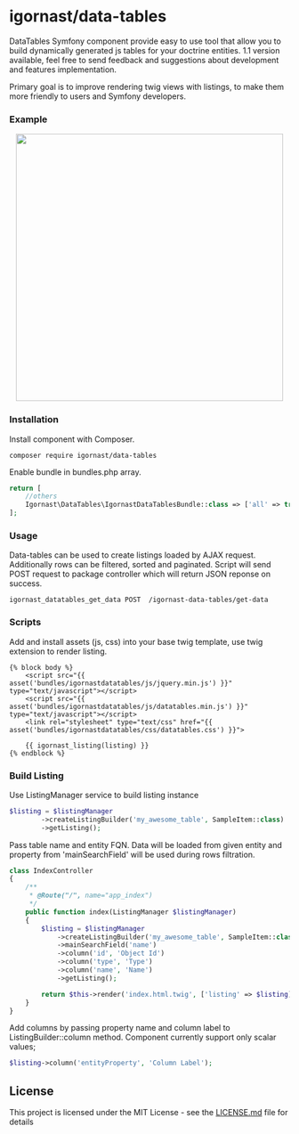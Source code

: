 igornast/data-tables
================
DataTables Symfony component provide easy to use tool that allow you to build dynamically 
generated js tables for your doctrine entities. 1.1 version available, feel free to send feedback 
and suggestions about development and features implementation.

Primary goal is to improve rendering twig views with listings, 
to make them more friendly to users and Symfony developers.

### Example

<p align="center">
  <img width="480" height="auto" src="https://media.giphy.com/media/LnVtbUzSP1syuLZAFA/giphy.gif">
</p>

### Installation

Install component with Composer.
```
composer require igornast/data-tables
```
Enable bundle in bundles.php array.
```php
return [
    //others
    Igornast\DataTables\IgornastDataTablesBundle::class => ['all' => true],
];
```

### Usage

Data-tables can be used to create listings loaded by AJAX request. Additionally rows can be filtered, 
sorted and paginated. 
Script will send POST request to package controller which will return JSON reponse on success.
```
igornast_datatables_get_data POST  /igornast-data-tables/get-data
```

### Scripts

Add and install assets (js, css) into your base twig template, use twig extension to render listing.
```twig
{% block body %}
    <script src="{{ asset('bundles/igornastdatatables/js/jquery.min.js') }}" type="text/javascript"></script>
    <script src="{{ asset('bundles/igornastdatatables/js/datatables.min.js') }}"  type="text/javascript"></script>
    <link rel="stylesheet" type="text/css" href="{{ asset('bundles/igornastdatatables/css/datatables.css') }}">

    {{ igornast_listing(listing) }}
{% endblock %}
```

### Build Listing

Use ListingManager service to build listing instance 
```php
$listing = $listingManager
        ->createListingBuilder('my_awesome_table', SampleItem::class)
        ->getListing();
```

Pass table name and entity FQN.
Data will be loaded from given entity and property from 'mainSearchField' will be used during rows filtration.

```php
class IndexController
{
    /**
     * @Route("/", name="app_index")
     */
    public function index(ListingManager $listingManager)
    {
        $listing = $listingManager
            ->createListingBuilder('my_awesome_table', SampleItem::class)
            ->mainSearchField('name')
            ->column('id', 'Object Id')
            ->column('type', 'Type')
            ->column('name', 'Name')
            ->getListing();

        return $this->render('index.html.twig', ['listing' => $listing]);
    }
}
```
Add columns by passing property name and column label to ListingBuilder::column method.
Component currently support only scalar values;
```php
$listing->column('entityProperty', 'Column Label');
```

## License
   
This project is licensed under the MIT License - see the [LICENSE.md](LICENSE.md) file for details